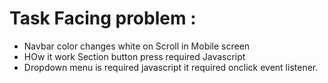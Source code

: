 # Task Facing problem :

-   Navbar color changes white on Scroll in Mobile screen
-   HOw it work Section button press required Javascript 
-   Dropdown menu is required javascript it required onclick event listener.